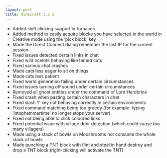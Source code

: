 ```yaml
---
layout: post
title: Minecraft 1.2.5
---
```


* Added shift clicking support in furnaces<br>
* Added method to easily acquire blocks you have selected in the world in Creative mode using the ‘pick block’ key<br>
* Made the Direct Connect dialog remember the last IP for the current session<br>
* Fixed issues detected certain links in chat<br>
* Fixed wild ocelots behaving like tamed cats<br>
* Fixed various chat crashes<br>
* Made cats less eager to sit on things<br>
* Made cats less patient<br>
* Fixed world generation failing under certain circumstances<br>
* Fixed issues turning off sound under certain circumstances<br>
* Removed all ghost entities under the command of Lord Herobrine<br>
* Fixed crash when pasting certain characters in chat<br>
* Fixed slash ‘/’ key not behaving correctly in certain environments<br>
* Fixed command matching being too greedy (for example: typing ‘/stophammertime’ no longer stops your server)<br>
* Fixed not being able to click coloured links<br>
* Fixed potential issue with village door detection (which could cause too many villagers)<br>
* Made using a stack of bowls on Mooshrooms not consume the whole stack of bowls<br>
* Made punching a TNT block with flint and steel in hand destroy and drop a TNT block (right-clicking will activate the
  TNT)<br>